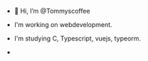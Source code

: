 - 👋 Hi, I’m @Tommyscoffee

- I'm working on webdevelopment.
- I'm studying C, Typescript, vuejs, typeorm.
- 
<!---
Tommyscoffee/Tommyscoffee is a ✨ special ✨ repository because its `README.md` (this file) appears on your GitHub profile.
You can click the Preview link to take a look at your changes.
--->
